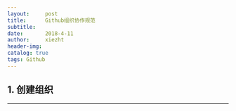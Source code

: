 ```yaml
---
layout:     post
title:      Github组织协作规范
subtitle:   
date:       2018-4-11
author:     xiezht
header-img: 
catalog: true
tags: Github
---
```


## 1. 创建组织
***

